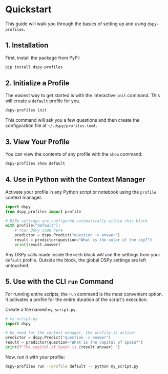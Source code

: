# Quickstart

This guide will walk you through the basics of setting up and using `dspy-profiles`.

## 1. Installation

First, install the package from PyPI:

```bash
pip install dspy-profiles
```

## 2. Initialize a Profile

The easiest way to get started is with the interactive `init` command. This will create a `default` profile for you.

```bash
dspy-profiles init
```

This command will ask you a few questions and then create the configuration file at `~/.dspy/profiles.toml`.

## 3. View Your Profile

You can view the contents of any profile with the `show` command:

```bash
dspy-profiles show default
```

## 4. Use in Python with the Context Manager

Activate your profile in any Python script or notebook using the `profile` context manager.

```python
import dspy
from dspy_profiles import profile

# DSPy settings are configured automatically within this block
with profile("default"):
    # Your DSPy code here
    predictor = dspy.Predict("question -> answer")
    result = predictor(question="What is the color of the sky?")
    print(result.answer)
```

Any DSPy calls made inside the `with` block will use the settings from your `default` profile. Outside the block, the global DSPy settings are left untouched.

## 5. Use with the CLI `run` Command

For running entire scripts, the `run` command is the most convenient option. It activates a profile for the entire duration of the script's execution.

Create a file named `my_script.py`:

```python
# my_script.py
import dspy

# No need for the context manager, the profile is active!
predictor = dspy.Predict("question -> answer")
result = predictor(question="What is the capital of Spain?")
print(f"The capital of Spain is {result.answer}.")
```

Now, run it with your profile:

```bash
dspy-profiles run --profile default -- python my_script.py
```
